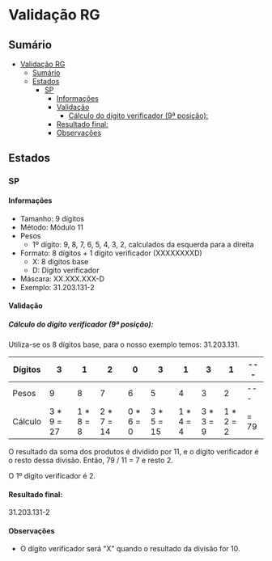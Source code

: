 # Validação RG

## Sumário

- [Validação RG](#validação-rg)
  - [Sumário](#sumário)
  - [Estados](#estados)
    - [SP](#sp)
      - [Informações](#informações)
      - [Validação](#validação)
        - [Cálculo do dígito verificador (9ª posição):](#cálculo-do-dígito-verificador-9ª-posição)
      - [Resultado final:](#resultado-final)
      - [Observações](#observações)

## Estados

### SP

#### Informações

- Tamanho: 9 dígitos
- Método: Módulo 11
- Pesos
  - 1º dígito: 9, 8, 7, 6, 5, 4, 3, 2, calculados da esquerda para a direita
- Formato: 8 dígitos + 1 dígito verificador (XXXXXXXXD)
  - X: 8 dígitos base
  - D: Dígito verificador
- Máscara: XX.XXX.XXX-D
- Exemplo: 31.203.131-2

#### Validação

##### Cálculo do dígito verificador (9ª posição):

Utiliza-se os 8 dígitos base, para o nosso exemplo temos: 31.203.131.

| Dígitos | 3           | 1          | 2           | 0          | 3           | 1          | 3          | 1          | ---  |
| ------- | ----------- | ---------- | ----------- | ---------- | ----------- | ---------- | ---------- | ---------- | ---- |
| Pesos   | 9           | 8          | 7           | 6          | 5           | 4          | 3          | 2          | ---  |
| Cálculo | 3 \* 9 = 27 | 1 \* 8 = 8 | 2 \* 7 = 14 | 0 \* 6 = 0 | 3 \* 5 = 15 | 1 \* 4 = 4 | 3 \* 3 = 9 | 1 \* 2 = 2 | = 79 |

O resultado da soma dos produtos é dividido por 11, e o dígito verificador é o resto dessa divisão. Então, 79 / 11 = 7 e resto 2.

O 1º dígito verificador é 2.

#### Resultado final:

31.203.131-2

#### Observações

- O dígito verificador será "X" quando o resultado da divisão for 10.
